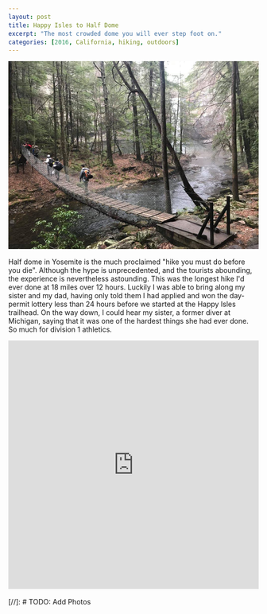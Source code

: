 ```yaml
---
layout: post
title: Happy Isles to Half Dome
excerpt: "The most crowded dome you will ever step foot on."
categories: [2016, California, hiking, outdoors]
---
```


![Cover](/img/foster_falls/ff_cover.jpeg)

Half dome in Yosemite is the much proclaimed "hike you must do before you die". Although the hype is unprecedented, and the tourists abounding, the experience is nevertheless astounding. This was the longest hike I'd ever done at 18 miles over 12 hours. Luckily I was able to bring along my sister and my dad, having only told them I had applied and won the day-permit lottery less than 24 hours before we started at the Happy Isles trailhead. On the way down, I could hear my sister, a former diver at Michigan, saying that it was one of the hardest things she had ever done. So much for division 1 athletics.

<iframe width="100%" height="500px" frameBorder="0" src="https://a.tiles.mapbox.com/v4/smaroukis.0ihna43h.html?access_token=pk.eyJ1Ijoic21hcm91a2lzIiwiYSI6ImNpcTZyNW96djAwZ3BmbmtrcnZpbXRoMG0ifQ.wlaRgsckB1_vTtYKWEhZJw"></iframe>

[//]: # TODO: Add Photos